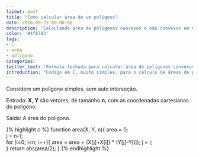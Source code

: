 ```yaml
---
layout: post
title: "Como calcular área de um polígono"
date: 2016-09-23 00:00:00
description: 'Calculando área de polígonos convexos e não convexos em C.'
color: '#4f8793'
tags:
- C
- area
- polígono
categories:
twitter_text: 'Formula fechada para calcular área de polígonos convexos e não convexos. '
introduction: "Código em C, muito simples, para o cálculo de áreas de polígonos."
---
```


Considere um polígono simples, sem auto interseção. 

Entrada:
<b>X, Y</b> são vetores, de tamanho <b>n</b>, com as coordenadas cartesianas do polígono.

Saída:
A área do polígono.

{% highlight c %}
function area(X, Y, n){
  area = 0;        
  j = n-1;  
  for (i=0; i<n; i++){ 
    area = area +  (X[j]+X[i]) * (Y[j]-Y[i]);
    j = i;  
  }
  return abs(area/2);
}
{% endhighlight %}
